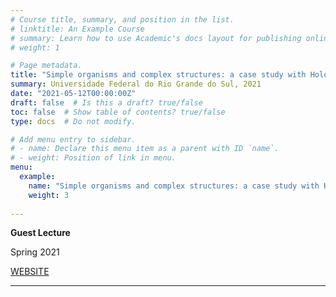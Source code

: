 ```yaml
---
# Course title, summary, and position in the list.
# linktitle: An Example Course
# summary: Learn how to use Academic's docs layout for publishing online courses, software documentation, and tutorials.
# weight: 1

# Page metadata.
title: "Simple organisms and complex structures: a case study with Holothuroidea (Echinodermata) using scanning electron microscopy (SEM) and microtomography"
summary: Universidade Federal do Rio Grande do Sul, 2021
date: "2021-05-12T00:00:00Z"
draft: false  # Is this a draft? true/false
toc: false  # Show table of contents? true/false
type: docs  # Do not modify.

# Add menu entry to sidebar.
# - name: Declare this menu item as a parent with ID `name`.
# - weight: Position of link in menu.
menu:
  example:
    name: "Simple organisms and complex structures: a case study with Holothuroidea (Echinodermata) using scanning electron microscopy (SEM) and microtomography"
    weight: 3
    
---
```


**Guest Lecture**

Spring 2021

[WEBSITE](https://www.ufrgs.br/biociencias/)

---

